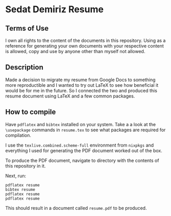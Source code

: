# Sedat Demiriz Resume

## Terms of Use

I own all rights to the content of the documents in this repository. Using as a reference for generating your own documents with your respective content is allowed, copy and use by anyone other than myself not allowed.

## Description

Made a decision to migrate my resume from Google Docs to something more reproductible and I wanted to try out LaTeX to see how beneficial it would be for me in the future. So I connected the two and produced this resume document using LaTeX and a few common packages.

## How to compile

Have `pdflatex` and `bibtex` installed on your system. Take a a look at the `\usepackage` commands in `resume.tex` to see what packages are required for compilation.

I use the `texlive.combined.scheme-full` environment from `nixpkgs` and everything I used for generating the PDF document worked out of the box.

To produce the PDF document, navigate to directory with the contents of this repository in it. 

Next, run:

```
pdflatex resume
bibtex resume
pdflatex resume
pdflatex resume
```

This should result in a document called `resume.pdf` to be produced.
